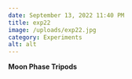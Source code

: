```yaml
---
date: September 13, 2022 11:40 PM
title: exp22
image: /uploads/exp22.jpg
category: Experiments
alt: alt
---
```

**Moon Phase Tripods**